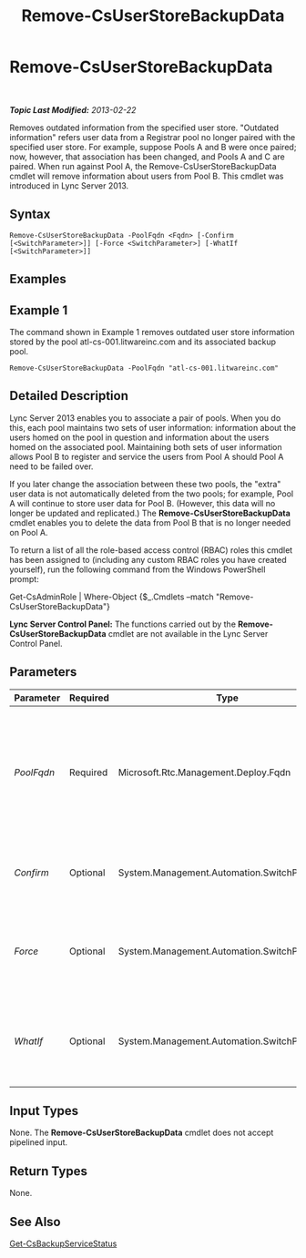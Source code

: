 ﻿---
title: Remove-CsUserStoreBackupData
TOCTitle: Remove-CsUserStoreBackupData
ms:assetid: 71c8e8ee-61c7-4737-bdac-8cfc80bac126
ms:mtpsurl: https://technet.microsoft.com/en-us/library/JJ205003(v=OCS.15)
ms:contentKeyID: 48184495
ms.date: 07/23/2014
mtps_version: v=OCS.15
---

<div data-xmlns="http://www.w3.org/1999/xhtml">

<div class="topic" data-xmlns="http://www.w3.org/1999/xhtml" data-msxsl="urn:schemas-microsoft-com:xslt" data-cs="http://msdn.microsoft.com/en-us/">

<div data-asp="http://msdn2.microsoft.com/asp">

# Remove-CsUserStoreBackupData

</div>

<div id="mainSection">

<div id="mainBody">

<span> </span>

_**Topic Last Modified:** 2013-02-22_

Removes outdated information from the specified user store. "Outdated information" refers user data from a Registrar pool no longer paired with the specified user store. For example, suppose Pools A and B were once paired; now, however, that association has been changed, and Pools A and C are paired. When run against Pool A, the Remove-CsUserStoreBackupData cmdlet will remove information about users from Pool B. This cmdlet was introduced in Lync Server 2013.

<div>

## Syntax

    Remove-CsUserStoreBackupData -PoolFqdn <Fqdn> [-Confirm [<SwitchParameter>]] [-Force <SwitchParameter>] [-WhatIf [<SwitchParameter>]]

</div>

<span id="Examples"></span>

<div>

## Examples

<div>

## Example 1

The command shown in Example 1 removes outdated user store information stored by the pool atl-cs-001.litwareinc.com and its associated backup pool.

    Remove-CsUserStoreBackupData -PoolFqdn "atl-cs-001.litwareinc.com"

</div>

</div>

<span id="DetailedDescription"></span>

<div>

## Detailed Description

Lync Server 2013 enables you to associate a pair of pools. When you do this, each pool maintains two sets of user information: information about the users homed on the pool in question and information about the users homed on the associated pool. Maintaining both sets of user information allows Pool B to register and service the users from Pool A should Pool A need to be failed over.

If you later change the association between these two pools, the "extra" user data is not automatically deleted from the two pools; for example, Pool A will continue to store user data for Pool B. (However, this data will no longer be updated and replicated.) The **Remove-CsUserStoreBackupData** cmdlet enables you to delete the data from Pool B that is no longer needed on Pool A.

To return a list of all the role-based access control (RBAC) roles this cmdlet has been assigned to (including any custom RBAC roles you have created yourself), run the following command from the Windows PowerShell prompt:

Get-CsAdminRole | Where-Object {$\_.Cmdlets –match "Remove-CsUserStoreBackupData"}

**Lync Server Control Panel:** The functions carried out by the **Remove-CsUserStoreBackupData** cmdlet are not available in the Lync Server Control Panel.

</div>

<div>

## Parameters


<table>
<colgroup>
<col style="width: 25%" />
<col style="width: 25%" />
<col style="width: 25%" />
<col style="width: 25%" />
</colgroup>
<thead>
<tr class="header">
<th>Parameter</th>
<th>Required</th>
<th>Type</th>
<th>Description</th>
</tr>
</thead>
<tbody>
<tr class="odd">
<td><p><em>PoolFqdn</em></p></td>
<td><p>Required</p></td>
<td><p>Microsoft.Rtc.Management.Deploy.Fqdn</p></td>
<td><p>Fully qualified domain name of the pool where &quot;outdated&quot; user information should be removed. For example:</p>
<p>–PoolFqdn &quot;atl-cs-001.litwareinc.com&quot;</p></td>
</tr>
<tr class="even">
<td><p><em>Confirm</em></p></td>
<td><p>Optional</p></td>
<td><p>System.Management.Automation.SwitchParameter</p></td>
<td><p>Prompts you for confirmation before executing the command.</p></td>
</tr>
<tr class="odd">
<td><p><em>Force</em></p></td>
<td><p>Optional</p></td>
<td><p>System.Management.Automation.SwitchParameter</p></td>
<td><p>Suppresses the display of any non-fatal error message that might arise when running the command.</p></td>
</tr>
<tr class="even">
<td><p><em>WhatIf</em></p></td>
<td><p>Optional</p></td>
<td><p>System.Management.Automation.SwitchParameter</p></td>
<td><p>Describes what would happen if you executed the command without actually executing the command.</p></td>
</tr>
</tbody>
</table>


</div>

<span id="InputTypes"></span>

<div>

## Input Types

None. The **Remove-CsUserStoreBackupData** cmdlet does not accept pipelined input.

</div>

<span id="ReturnTypes"></span>

<div>

## Return Types

None.

</div>

<div>

## See Also


[Get-CsBackupServiceStatus](get-csbackupservicestatus.md)  
  

</div>

</div>

<span> </span>

</div>

</div>

</div>

